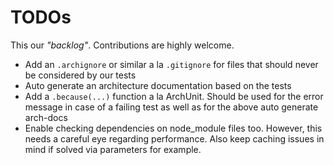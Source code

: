 # TODOs

This our _"backlog"_. Contributions are highly welcome.

- Add an `.archignore` or similar a la `.gitignore` for files that should never be considered by our tests
- Auto generate an architecture documentation based on the tests
- Add a `.because(...)` function a la ArchUnit. Should be used for the error message in case of a failing test as well as for the above auto generate arch-docs
- Enable checking dependencies on node_module files too. However, this needs a careful eye regarding performance. Also keep caching issues in mind if solved via parameters for example.
